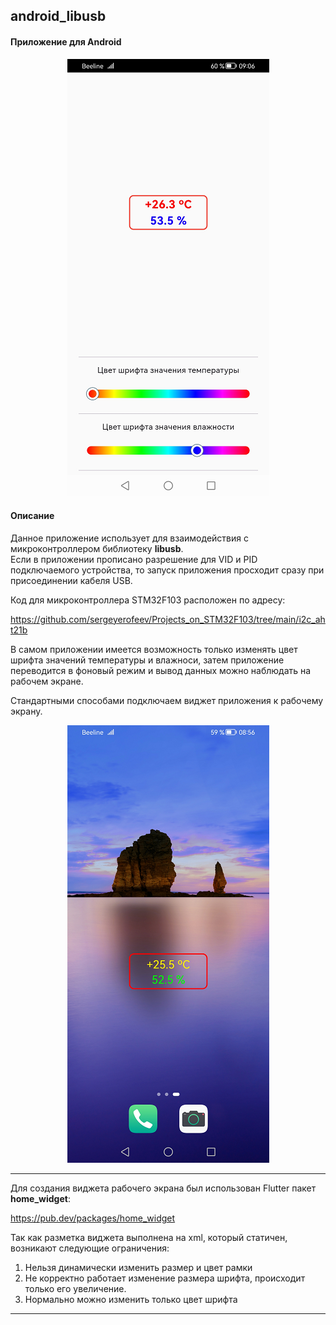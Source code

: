 ## android_libusb

#### Приложение для Android

<p align="center">
    <img src="git_image/image.png" style="height: 700; width: 323; object-fit: contain">
</p>  

#### Описание
Данное приложение использует для взаимодействия с микроконтроллером библиотеку **libusb**.  
Если в приложении прописано разрешение для VID и PID подключаемого устройства, то запуск приложения просходит сразу при присоединении кабеля USB.

Код для микроконтроллера STM32F103 расположен по адресу:

https://github.com/sergeyerofeev/Projects_on_STM32F103/tree/main/i2c_aht21b

В самом приложении имеется возможность только изменять цвет шрифта значений температуры и влажноси, затем приложение переводится в фоновый режим и вывод данных можно наблюдать на рабочем экране.

Стандартными способами подключаем виджет приложения к рабочему экрану.  

<p align="center">
    <img src="git_image/image1.png" style="height: 700; width: 323; object-fit: contain">
</p>  

---
Для создания виджета рабочего экрана был использован Flutter пакет **home_widget**:  

https://pub.dev/packages/home_widget

Так как разметка виджета выполнена на xml, который статичен, возникают следующие ограничения:  
1.	Нельзя динамически изменить размер и цвет рамки 
2.	Не корректно работает изменение размера шрифта, происходит только его увеличение.
3.	Нормально можно изменить только цвет шрифта  

---


